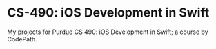 # CS-490: iOS Development in Swift
My projects for Purdue CS 490: iOS Development in Swift; a course by CodePath.
